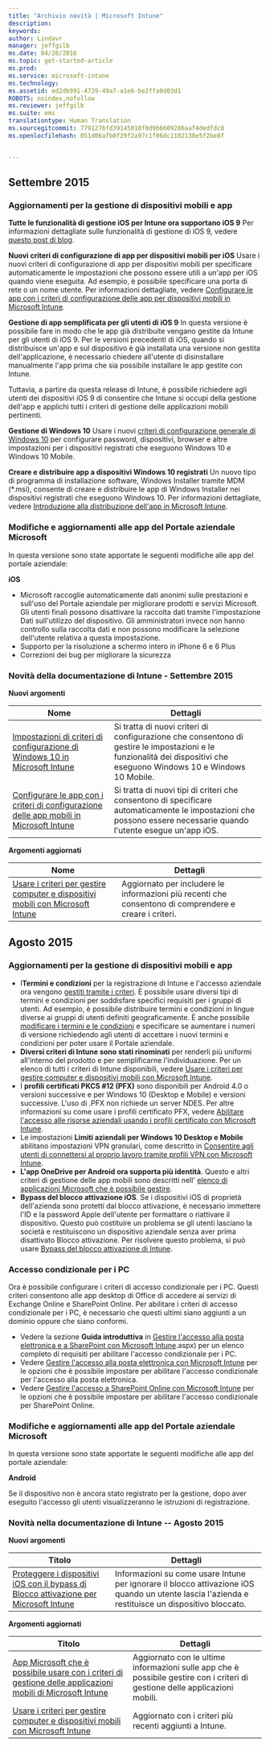 ```yaml
---
title: "Archivio novità | Microsoft Intune"
description: 
keywords: 
author: Lindavr
manager: jeffgilb
ms.date: 04/28/2016
ms.topic: get-started-article
ms.prod: 
ms.service: microsoft-intune
ms.technology: 
ms.assetid: ed2db991-4729-49a7-a1e6-be2ffa0d03d1
ROBOTS: noindex,nofollow
ms.reviewer: jeffgilb
ms.suite: ems
translationtype: Human Translation
ms.sourcegitcommit: 779127bfd39145010f0d9b6609286aaf4dedfdc8
ms.openlocfilehash: 051d06afb0f29f2a97c1f06dc1102138e5f2be8f


---
```



## Settembre 2015
### Aggiornamenti per la gestione di dispositivi mobili e app
**Tutte le funzionalità di gestione iOS per Intune ora supportano iOS 9** Per informazioni dettagliate sulle funzionalità di gestione di iOS 9, vedere [questo post di blog](http://blogs.technet.com/b/microsoftintune/archive/2015/09/09/day-zero-support-for-ios-9-with-intune.aspx).

**Nuovi criteri di configurazione di app per dispositivi mobili per iOS** Usare i nuovi criteri di configurazione di app per dispositivi mobili per specificare automaticamente le impostazioni che possono essere utili a un'app per iOS quando viene eseguita. Ad esempio, è possibile specificare una porta di rete o un nome utente. Per informazioni dettagliate, vedere [Configurare le app con i criteri di configurazione delle app per dispositivi mobili in Microsoft Intune](https://technet.microsoft.com/library/mt481447.aspx).

**Gestione di app semplificata per gli utenti di iOS 9**
 In questa versione è possibile fare in modo che le app già distribuite vengano gestite da Intune per gli utenti di iOS 9. Per le versioni precedenti di iOS, quando si distribuisce un'app e sul dispositivo è già installata una versione non gestita dell'applicazione, è necessario chiedere all'utente di disinstallare manualmente l'app prima che sia possibile installare le app gestite con Intune.

 Tuttavia, a partire da questa release di Intune, è possibile richiedere agli utenti dei dispositivi iOS 9 di consentire che Intune si occupi della gestione dell'app e applichi tutti i criteri di gestione delle applicazioni mobili pertinenti.

 **Gestione di Windows 10** Usare i nuovi [criteri di configurazione generale di Windows 10](https://technet.microsoft.com/library/mt404697.aspx) per configurare password, dispositivi, browser e altre impostazioni per i dispositivi registrati che eseguono Windows 10 e Windows 10 Mobile.

 **Creare e distribuire app a dispositivi Windows 10 registrati** Un nuovo tipo di programma di installazione software, Windows Installer tramite MDM (&#42;.msi), consente di creare e distribuire le app di Windows Installer nei dispositivi registrati che eseguono Windows 10. Per informazioni dettagliate, vedere [Introduzione alla distribuzione dell'app in Microsoft Intune](https://technet.microsoft.com/library/dn646955.aspx).

### Modifiche e aggiornamenti alle app del Portale aziendale Microsoft
In questa versione sono state apportate le seguenti modifiche alle app del portale aziendale:

**iOS**
* Microsoft raccoglie automaticamente dati anonimi sulle prestazioni e sull'uso del Portale aziendale per migliorare prodotti e servizi Microsoft. Gli utenti finali possono disattivare la raccolta dati tramite l'impostazione Dati sull'utilizzo del dispositivo. Gli amministratori invece non hanno controllo sulla raccolta dati e non possono modificare la selezione dell'utente relativa a questa impostazione.
* Supporto per la risoluzione a schermo intero in iPhone 6 e 6 Plus
* Correzioni dei bug per migliorare la sicurezza

### Novità della documentazione di Intune - Settembre 2015
**Nuovi argomenti**

|Nome|Dettagli|
|----|--------|
|[Impostazioni di criteri di configurazione di Windows 10 in Microsoft Intune](https://technet.microsoft.com/library/mt404697.aspx)|Si tratta di nuovi criteri di configurazione che consentono di gestire le impostazioni e le funzionalità dei dispositivi che eseguono Windows 10 e Windows 10 Mobile.
| [Configurare le app con i criteri di configurazione delle app mobili in Microsoft Intune](https://technet.microsoft.com/library/mt481447.aspx)|Si tratta di nuovi tipi di criteri che consentono di specificare automaticamente le impostazioni che possono essere necessarie quando l'utente esegue un'app iOS. |

**Argomenti aggiornati**

|Nome|Dettagli|
|----|-------|
|[Usare i criteri per gestire computer e dispositivi mobili con Microsoft Intune](https://technet.microsoft.com/library/dn743712.aspx)|Aggiornato per includere le informazioni più recenti che consentono di comprendere e creare i criteri.|

## Agosto 2015
### Aggiornamenti per la gestione di dispositivi mobili e app
* I**Termini e condizioni** per la registrazione di Intune e l'accesso aziendale ora vengono [gestiti tramite i criteri](https://technet.microsoft.com/library/mt405893.aspx). È possibile usare diversi tipi di termini e condizioni per soddisfare specifici requisiti per i gruppi di utenti. Ad esempio, è possibile distribuire termini e condizioni in lingue diverse ai gruppi di utenti definiti geograficamente. È anche possibile [modificare i termini e le condizioni](https://technet.microsoft.com/library/mt405893.aspx#BKMK_TCVers) e specificare se aumentare i numeri di versione richiedendo agli utenti di accettare i nuovi termini e condizioni per poter usare il Portale aziendale.
* **Diversi criteri di Intune sono stati rinominati** per renderli più uniformi all'interno del prodotto e per semplificarne l'individuazione. Per un elenco di tutti i criteri di Intune disponibili, vedere [Usare i criteri per gestire computer e dispositivi mobili con Microsoft Intune](https://technet.microsoft.com/library/dn743712.aspx).
* I **profili certificati PKCS #12 (PFX)** sono disponibili per Android 4.0 o versioni successive e per Windows 10 (Desktop e Mobile) e versioni successive. L'uso di .PFX non richiede un server NDES. Per altre informazioni su come usare i profili certificato PFX, vedere [Abilitare l'accesso alle risorse aziendali usando i profili certificato con Microsoft Intune](http://technet.microsoft.com/library/dn818904.aspx).
* Le impostazioni **Limiti aziendali per Windows 10 Desktop e Mobile** abilitano impostazioni VPN granulari, come descritto in [Consentire agli utenti di connettersi al proprio lavoro tramite profili VPN con Microsoft Intune](https://technet.microsoft.com/library/dn818905.aspx).
* **L'app OneDrive per Android ora supporta più identità**. Questo e altri criteri di gestione delle app mobili sono descritti nell' [elenco di applicazioni Microsoft che è possibile gestire](https://technet.microsoft.com/library/dn708489.aspx).
* **Bypass del blocco attivazione iOS**. Se i dispositivi iOS di proprietà dell'azienda sono protetti dal blocco attivazione, è necessario immettere l'ID e la password Apple dell'utente per formattare o riattivare il dispositivo. Questo può costituire un problema se gli utenti lasciano la società e restituiscono un dispositivo aziendale senza aver prima disattivato Blocco attivazione. Per risolvere questo problema, si può usare [Bypass del blocco attivazione di Intune](https://technet.microsoft.com/library/mt414176.aspx).

### Accesso condizionale per i PC
Ora è possibile configurare i criteri di accesso condizionale per i PC. Questi criteri consentono alle app desktop di Office di accedere ai servizi di Exchange Online e SharePoint Online.
Per abilitare i criteri di accesso condizionale per i PC, è necessario che questi ultimi siano aggiunti a un dominio oppure che siano conformi.
* Vedere la sezione **Guida introduttiva** in [ Gestire l'accesso alla posta elettronica e a SharePoint con Microsoft Intune](http://technet.microsoft.com/library/dn818907).aspx) per un elenco completo di requisiti per abilitare l'accesso condizionale per i PC.
* Vedere [ Gestire l'accesso alla posta elettronica con Microsoft Intune](https://technet.microsoft.com/library/dn705841.aspx) per le opzioni che è possibile impostare per abilitare l'accesso condizionale per l'accesso alla posta elettronica.
* Vedere [Gestire l'accesso a SharePoint Online con Microsoft Intune](https://technet.microsoft.com/library/dn705844.aspx) per le opzioni che è possibile impostare per abilitare l'accesso condizionale per SharePoint Online.

### Modifiche e aggiornamenti alle app del Portale aziendale Microsoft
In questa versione sono state apportate le seguenti modifiche alle app del portale aziendale:

**Android**

Se il dispositivo non è ancora stato registrato per la gestione, dopo aver eseguito l'accesso gli utenti visualizzeranno le istruzioni di registrazione.

### Novità nella documentazione di Intune -- Agosto 2015
**Nuovi argomenti**

|Titolo|Dettagli|
|-----|-------|
|[Proteggere i dispositivi iOS con il bypass di Blocco attivazione per Microsoft Intune](https://technet.microsoft.com/library/mt414176.aspx)|Informazioni su come usare Intune per ignorare il blocco attivazione iOS quando un utente lascia l'azienda e restituisce un dispositivo bloccato.|

**Argomenti aggiornati**

|Titolo|Dettagli|
|-----|-------|
|[App Microsoft che è possibile usare con i criteri di gestione delle applicazioni mobili di Microsoft Intune](https://technet.microsoft.com/library/dn708489.aspx)|Aggiornato con le ultime informazioni sulle app che è possibile gestire con i criteri di gestione delle applicazioni mobili.
|[Usare i criteri per gestire computer e dispositivi mobili con Microsoft Intune](http://technet.microsoft.com/library/dn743712.aspx)|Aggiornato con i criteri più recenti aggiunti a Intune.|
<!---
## July 2015
July updates for Intune are limited to behind-the-scenes enhancements that allow us to continue providing you with a high-quality service experience. New features are not included in this service update.

### Intune Onboarding benefit
Microsoft offers the Intune Onboarding benefit for eligible plans. The Onboarding benefit lets you work remotely with Microsoft specialists to get your Intune environment ready for use. For more information, see [Microsoft Intune Onboarding benefit description](https://technet.microsoft.com/library/mt228266.aspx)
### Changes and updates to Microsoft Company Portal apps
The following changes have been made to the company portal apps in this release.

**Android**

Microsoft automatically collects anonymous data about the performance and use of the company portal to improve Microsoft products and services. End users can turn off data collection by using the Usage Data setting on their device, but administrators have no control over the data collection and cannot change the end user’s selection for this setting.--->



<!--HONumber=Jun16_HO4-->


